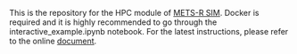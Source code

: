 This is the repository for the HPC module of [METS-R SIM](https://github.com/umnilab/METS-R_SIM). Docker is required and it is highly recommended to go through the interactive_example.ipynb notebook. For the latest instructions, please refer to the online [document](https://umnilab.github.io/METS-R_doc).
